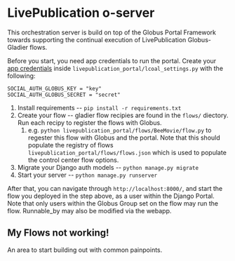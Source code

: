 # LivePublication o-server

This orchestration server is build on top of the Globus Portal Framework towards supporting the continual execution of LivePublication Globus-Gladier flows.

Before you start, you need app credentials to run the portal. Create your [app credentials](https://app.globus.org/settings/developers/registration/confidential_client/select-project) inside `livepublication_portal/lcoal_settings.py` with the following:

```
SOCIAL_AUTH_GLOBUS_KEY = "key"
SOCIAL_AUTH_GLOBUS_SECRET = "secret"
```

1. Install requirements -- `pip install -r requirements.txt`
2. Create your flow -- gladier flow recipies are found in the `flows/` diectory. Run each recipy to register the flows with Globus.
   1. e.g. `python livepublication_portal/flows/BeeMovie/flow.py` to regester this flow with Globus and the portal. Note that this should populate the registry of flows `livepublication_portal/flows/flows.json` which is used to populate the control center flow options. 
3. Migrate your Django auth models -- `python manage.py migrate`
4. Start your server -- `python manage.py runserver`

After that, you can navigate through `http://localhost:8000/`, and start the flow you deployed in the step
above, as a user within the Django Portal. Note that only users within the Globus Group set on the flow
may run the flow. Runnable_by may also be modified via the webapp.


## My Flows not working!

An area to start building out with common painpoints.
